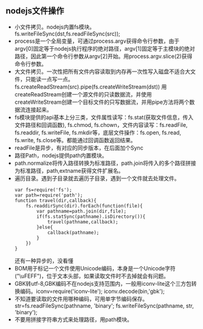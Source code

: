 nodejs文件操作
---
- 小文件拷贝。nodejs内置fs模块。
    fs.writeFileSync(dst,fs.readFileSync(src));
- process是一个全局变量，可通过process.argv获得命令行参数，由于argv[0]固定等于nodejs执行程序的绝对路径，argv[1]固定等于主模块的绝对路径，因此第一个命令行参数从argv[2]开始。用process.argv.slice(2)获得命令行参数。
- 大文件拷贝。一次性把所有文件内容读取到内存再一次性写入磁盘不适合大文件，只能读一点写一点。
fs.createReadStream(src).pipe(fs.createWriteStream(dst))
用createReadStream创建一个源文件的只读数据流，并使用createWriteStream创建一个目标文件的只写数据流，并用pipe方法将两个数据流连接起来。
- fs模块提供的api基本上分三类，文件属性读写：fs.stat(获取文件信息，传入文件路径和回调函数), fs.chmod, fs.chown，文件内容读写：fs.readFile, fs.readdir, fs.writeFile, fs.mkdir等，底层文件操作：fs.open, fs.read, fs.write, fs.close等。都能通过回调函数返回结果。
- readFile是异步，有对应的同步版本，在后面加个Sync
- 路径Path，nodejs提供path内置模块。
- path.normalize将传入路径转换为标准路径，path.join将传入的多个路径拼接为标准路径，path,extname获得文件扩展名。
- 遍历目录。遇到子目录就去遍历子目录，遇到一个文件就去处理文件。
    ```
    var fs=require('fs');
    var path=require('path');
    function travel(dir,callback){
        fs.readdirSync(dir).forEach(function(file){
            var pathname=path.join(dir,file);
            if(fs.statSync(pathname).isDirectory()){
                travel(pathname,callback);
            }else{
                callback(pathname);
            }
        })
    }
    ```
    还有一种异步的，没看懂
- BOM用于标记一个文件使用Unicode编码，本身是一个Unicode字符("\uFEFF")，位于文本头部，如果读取文件时不去掉就会有问题。
- GBK转utf-8,GBK编码不在nodejs支持范围内，一般用iconv-lite这个三方包转换编码。iconv=require('iconv-lite'); iconv.decode(bin,'gbk');
- 不知道要读取的文件用哪种编码，可用单字节编码保存。
str=fs.readFileSync(pathname, 'binary'; 
fs.writeFileSync(pathname, str, 'binary');
- 不要用拼接字符串方式来处理路径，用path模块。